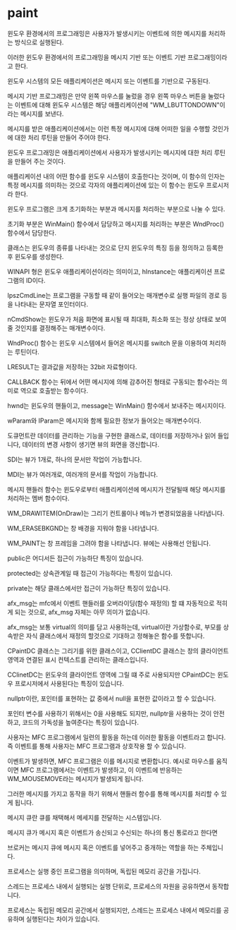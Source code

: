 # paint
윈도우 환경에서의 프로그래밍은 사용자가 발생시키는 이벤트에 의한 메시지를 처리하는 방식으로 실행된다.

이러한 윈도우 환경에서의 프로그래밍을 메시지 기반 또는 이벤트 기반 프로그래밍이라고 한다.

윈도우 시스템의 모든 애플리케이션은 메시지 또는 이벤트를 기반으로 구동된다.

메시지 기반 프로그래밍은 만약 왼쪽 마우스를 눌렀을 경우 왼쪽 마우스 버튼을 눌렀다는 이벤트에 대해 윈도우 시스템은 해당 애플리케이션에 "WM_LBUTTONDOWN"이라는 메시지를 보낸다.

메시지를 받은 애플리케이션에서는 이런 특정 메시지에 대해 어떠한 일을 수행할 것인가에 대한 처리 루틴을 만들어 주어야 한다.

윈도우 프로그래밍은 애플리케이션에서 사용자가 발생시키는 메시지에 대한 처리 루틴을 만들어 주는 것이다.

애플리케이션 내의 어떤 함수를 윈도우 시스템이 호출한다는 것이며, 이 함수의 인자는 특정 메시지를 의미하는 것으로 각자의 애플리케이션에 있는 이 함수는 윈도우 프로시저라 한다.

윈도우 프로그램은 크게 초기화하는 부분과 메시지를 처리하는 부분으로 나눌 수 있다.

초기화 부분은 WinMain() 함수에서 담당하고 메시지를 처리하는 부분은 WndProc()함수에서 담당한다.

클래스는 윈도우의 종류를 나타내는 것으로 단지 윈도우의 특징 등을 정의하고 등록한 후 윈도우를 생성한다.

WINAPI 형은 윈도우 애플리케이션이라는 의미이고, hInstance는 애플리케이션 프로그램의 ID이다.

IpszCmdLine는 프로그램을 구동할 때 같이 들어오는 매개변수로 실행 파일의 경로 등을 나타내는 문자열 포인터이다.

nCmdShow는 윈도우가 처음 화면에 표시될 때 최대화, 최소화 또는 정상 상태로 보여줄 것인지를 결정해주는 매개변수이다.

WndProc() 함수는 윈도우 시스템에서 들어온 메시지를 switch 문을 이용하여 처리하는 루틴이다.

LRESULT는 결과값을 저장하는 32bit 자료형이다.

CALLBACK 함수는 뒤에서 어떤 메시지에 의해 감추어진 형태로 구동되는 함수라는 의미로 역으로 호출받는 함수이다.

hwnd는 윈도우의 핸들이고, message는 WinMain() 함수에서 보내주는 메시지이다.

wParam와 IParam은 메시지와 함께 필요한 정보가 들어오는 매개변수이다.

도큐먼트란 데이터를 관리하는 기능을 구현한 클래스로, 데이터를 저장하거나 읽어 들입니다, 데이터의 변경 사항이 생기면 뷰의 화면을 갱신합니다.

SDI는 뷰가 1개로, 하나의 문서만 작업이 가능합니다.

MDI는 뷰가 여러개로, 여러개의 문서를 작업이 가능합니다.

메시지 핸들러 함수는 윈도우로부터 애플리케이션에 메시지가 전달될때 해당 메시지를 처리하는 멤버 함수이다.

WM_DRAWITEM(OnDraw)는 그리기 컨트롤이나 메뉴가 변경되었음을 나타냅니다.

WM_ERASEBKGND는 창 배경을 지워야 함을 나타냅니다.

WM_PAINT는 창 프레임을 그려야 함을 나타냅니다. 뷰에는 사용해선 안됩니다.

public은 어디서든 접근이 가능하단 특징이 있습니다.

protected는 상속관계일 때 접근이 가능하다는 특징이 있습니다.

private는 해당 클래스에서만 접근이 가능하단 특징이 있습니다.

afx_msg는 mfc에서 이벤트 핸들러를 오버라이딩(함수 재정의) 할 떄 자동적으로 적히게 되는 것으로, afx_msg 자체는 아무 의미가 없습니다.

afx_msg는 보통 virtual의 의미를 담고 사용하는데, virtual이란 가상함수로, 부모를 상속받은 자식 클래스에서 재정의 할것으로 기대하고 정해놓은 함수를 뜻합니다.

CPaintDC 클래스는 그리기를 위한 클래스이고, CClientDC 클래스는 창의 클라이언트 영역과 연결된 표시 컨텍스트를 관리하는 클래스입니다.

CClinetDC는 윈도우의 클라이언트 영역에 그릴 떄 주로 사용되지만 CPaintDC는 윈도우 프로시저에서 사용된다는 특징이 있습니다.

nullptr이란, 포인터를 표현하는 값 중에서 null을 표현한 값이라고 할 수 있습니다.

포인터 변수를 사용하기 위해서는 0을 사용해도 되지만, nullptr을 사용하는 것이 안전하고, 코드의 가독성을 높여준다는 특징이 있습니다.

사용자는 MFC 프로그램에서 일련의 활동을 하는데 이러한 활동을 이벤트라고 합니다. 즉 이벤트를 통해 사용자는 MFC 프로그램과 상호작용 할 수 있습니다.

이벤트가 발생하면, MFC 프로그램은 이를 메시지로 변환합니다. 예시로 마우스를 움직이면 MFC 프로그램에서는 이벤트가 발생하고, 이 이벤트에 반응하는 WM_MOUSEMOVE라는 메시지가 발생되게 됩니다.

그러한 메시지를 가지고 동작을 하기 위해서 핸들러 함수를 통해 메시지를 처리할 수 있게 됩니다.

메시지 큐란 큐를 채택해서 메세지를 전달하는 시스템입니다.

메시지 큐가 메시지 혹은 이벤트가 송신되고 수신되는 하나의 통신 통로라고 한다면

브로커는 메시지 큐에 메시지 혹은 이벤트를 넣어주고 중개하는 역할을 하는 주체입니다.

프로세스는 실행 중인 프로그램을 의미하며, 독립된 메모리 공간을 가집니다.

스레드는 프로세스 내에서 실행되는 실행 단위로, 프로세스의 자원을 공유하면서 동작합니다.

프로세스는 독립된 메모리 공간에서 실행되지만, 스레드는 프로세스 내에서 메모리를 공유하며 실행된다는 차이가 있습니다.
